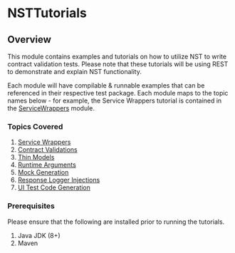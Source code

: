 # NSTTutorials

## Overview

This module contains examples and tutorials on how to utilize NST to write contract validation tests. Please note that these tutorials
will be using REST to demonstrate and explain NST functionality.

Each module will have compilable & runnable examples that can be referenced in their respective test package. 
Each module maps to the topic names below - for example, the Service Wrappers tutorial is contained in the 
[ServiceWrappers](ServiceWrappers) module.

### Topics Covered

1. [Service Wrappers](ServiceWrappers)
2. [Contract Validations](ContractValidations)
3. [Thin Models](ThinModels)
4. [Runtime Arguments](RuntimeArguments)
5. [Mock Generation](MockGeneration)
6. [Response Logger Injections](ResponseLoggerInjections)
7. [UI Test Code Generation](UITestCodeGeneration)

### Prerequisites

Please ensure that the following are installed prior to running the tutorials.
1. Java JDK (8+)
2. Maven
